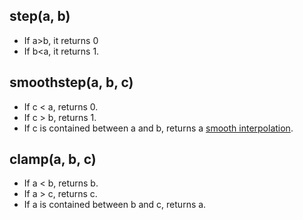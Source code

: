 ## step(a, b)

- If a>b, it returns 0
- If b<a, it returns 1.

## smoothstep(a, b, c)

- If c < a, returns 0.
- If c > b, returns 1.
- If c is contained between a and b, returns a [smooth interpolation](https://en.wikipedia.org/wiki/Smoothstep).

## clamp(a, b, c)

- If a < b, returns b.
- If a > c, returns c.
- If a is contained between b and c, returns a.